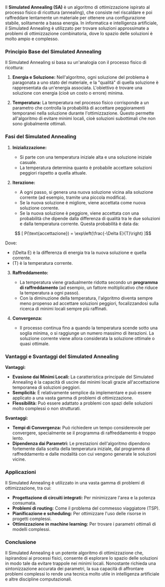 Il **Simulated Annealing (SA)** è un algoritmo di ottimizzazione ispirato al processo fisico di ricottura (annealing), che consiste nel riscaldare e poi raffreddare lentamente un materiale per ottenere una configurazione stabile, solitamente a bassa energia. In informatica e intelligenza artificiale, il Simulated Annealing è utilizzato per trovare soluzioni approssimate a problemi di ottimizzazione combinatoria, dove lo spazio delle soluzioni è molto ampio e complesso.

### Principio Base del Simulated Annealing

Il Simulated Annealing si basa su un'analogia con il processo fisico di ricottura:

1. **Energia e Soluzione:** Nell'algoritmo, ogni soluzione del problema è paragonata a uno stato del materiale, e la "qualità" di quella soluzione è rappresentata da un'energia associata. L'obiettivo è trovare una soluzione con energia (cioè un costo o errore) minima.

2. **Temperatura:** La temperatura nel processo fisico corrisponde a un parametro che controlla la probabilità di accettare peggioramenti temporanei nella soluzione durante l'ottimizzazione. Questo permette all'algoritmo di evitare minimi locali, cioè soluzioni subottimali che non sono globalmente ottimali.

### Fasi del Simulated Annealing

1. **Inizializzazione:**
   - Si parte con una temperatura iniziale alta e una soluzione iniziale casuale.
   - La temperatura determina quanto è probabile accettare soluzioni peggiori rispetto a quella attuale.

2. **Iterazione:**
   - A ogni passo, si genera una nuova soluzione vicina alla soluzione corrente (ad esempio, tramite una piccola modifica).
   - Se la nuova soluzione è migliore, viene accettata come nuova soluzione corrente.
   - Se la nuova soluzione è peggiore, viene accettata con una probabilità che dipende dalla differenza di qualità tra le due soluzioni e dalla temperatura corrente. Questa probabilità è data da:

$$   [
   P(\text{accettazione}) = \exp\left(\frac{-\Delta E}{T}\right)
   ]$$

   Dove:
   - \(\Delta E\) è la differenza di energia tra la nuova soluzione e quella corrente.
   - \(T\) è la temperatura corrente.

3. **Raffreddamento:**
   - La temperatura viene gradualmente ridotta secondo un **programma di raffreddamento** (ad esempio, un fattore moltiplicativo che riduce la temperatura a ogni passo).
   - Con la diminuzione della temperatura, l'algoritmo diventa sempre meno propenso ad accettare soluzioni peggiori, focalizzandosi sulla ricerca di minimi locali sempre più raffinati.

4. **Convergenza:**
   - Il processo continua fino a quando la temperatura scende sotto una soglia minima, o si raggiunge un numero massimo di iterazioni. La soluzione corrente viene allora considerata la soluzione ottimale o quasi ottimale.

### Vantaggi e Svantaggi del Simulated Annealing

**Vantaggi:**

- **Evasione dai Minimi Locali:** La caratteristica principale del Simulated Annealing è la capacità di uscire dai minimi locali grazie all'accettazione temporanea di soluzioni peggiori.
- **Semplicità:** È relativamente semplice da implementare e può essere applicato a una vasta gamma di problemi di ottimizzazione.
- **Flessibilità:** Può essere adattato a problemi con spazi delle soluzioni molto complessi o non strutturati.

**Svantaggi:**

- **Tempi di Convergenza:** Può richiedere un tempo considerevole per convergere, specialmente se il programma di raffreddamento è troppo lento.
- **Dipendenza dai Parametri:** Le prestazioni dell'algoritmo dipendono fortemente dalla scelta della temperatura iniziale, dal programma di raffreddamento e dalle modalità con cui vengono generate le soluzioni vicine.

### Applicazioni

Il Simulated Annealing è utilizzato in una vasta gamma di problemi di ottimizzazione, tra cui:

- **Progettazione di circuiti integrati:** Per minimizzare l'area e la potenza consumata.
- **Problemi di routing:** Come il problema del commesso viaggiatore (TSP).
- **Pianificazione e scheduling:** Per ottimizzare l'uso delle risorse in progetti complessi.
- **Ottimizzazione in machine learning:** Per trovare i parametri ottimali di modelli complessi.

### Conclusione

Il Simulated Annealing è un potente algoritmo di ottimizzazione che, ispirandosi ai processi fisici, consente di esplorare lo spazio delle soluzioni in modo tale da evitare trappole nei minimi locali. Nonostante richieda una sintonizzazione accurata dei parametri, la sua capacità di affrontare problemi complessi lo rende una tecnica molto utile in intelligenza artificiale e altre discipline computazionali.